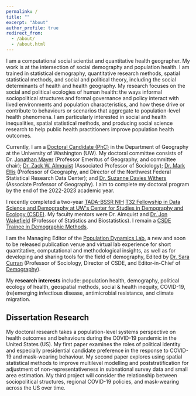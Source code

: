 ```yaml
---
permalink: /
title: ""
excerpt: "About"
author_profile: true
redirect_from: 
  - /about/
  - /about.html
---
```


I am a computational social scientist and quantitative health geographer. My work is at the intersection of social demography and population health. I am trained in statistical demography, quantitative research methods, spatial statistical methods, and social and political theory, including the social determinants of health and health geography. My research focuses on the social and political ecologies of human health: the ways informal sociopolitical structures and formal governance and policy interact with lived environments and population characteristics, and how these drive or contribute to behaviours or scenarios that aggregate to population-level health phenomena. I am particularly interested in social and health inequalities, spatial statistical methods, and producing social science research to help public health practitioners improve population health outcomes.


Currently, I am a [Doctoral Candidate (PhC)](https://geography.washington.edu/people/aja-sutton) in the Department of Geography at the University of Washington (UW). My doctoral committee consists of Dr. [Jonathan Mayer](https://geography.washington.edu/people/jonathan-mayer) (Professor Emeritus of Geography, and committee chair); [Dr. Zack W. Almquist](http://depts.washington.edu/zalmquist/) (Associated Professor of Sociology); [Dr. Mark Ellis](http://faculty.washington.edu/ellism/) (Professor of Geography, and Director of the Northwest Federal Statistical Research Data Center); and [Dr. Suzanne Davies Withers](https://sites.uw.edu/swithers/) (Associate Professor of Geography). I aim to complete my doctoral program by the end of the 2022-2023 academic year.


I recently completed a two-year [TADA-BSSR NIH](https://obssr.od.nih.gov/news-and-events/news/director-voice/obssr-launches-training-advanced-data-and-analytics-behavioral) [T32 Fellowship in Data Science and Demography at UW's Center for Studies in Demography and Ecology (CSDE)](https://csde.washington.edu/training/fellowship-funding/data-science-demography-population-health-training/). My faculty mentors were Dr. Almquist and [Dr. Jon Wakefield](http://faculty.washington.edu/jonno/) (Professor of Statistics and Biostatistics). I remain a [CSDE Trainee in Demographic Methods](https://csde.washington.edu/training/demographic-certificate/).


I am the Managing Editor of the [Population Dynamics Lab](https://population-dynamics-lab.csde.washington.edu/), a new and soon to be released publication venue and virtual lab experience for short quantitative, computational and methodological insights, as well as for developing and sharing tools for the field of demography, Edited by [Dr. Sara Curran](https://sites.uw.edu/scurran/) (Professor of Sociology, Director of CSDE, and Editor-in-Chief of [Demography](https://read.dukeupress.edu/demography)).



My **research interests** include: population health, demography, political ecology of health, geospatial methods, social & health inequity, COVID-19, (re)emerging infectious disease, antimicrobial resistance, and climate migration.


## Dissertation Research

 My doctoral research takes a population-level systems perspective on health outcomes and behaviours during the COVID-19 pandemic in the United States (US). My first paper examines the roles of political identity and especially presidential candidate preference in the response to COVID-19 and mask-wearing behaviour. My second paper explores using spatial statistical methods to improve multilevel modelling and poststratification for adjustment of non-representativeness in subnational survey data and small area estimation. My third project will consider the relationship between sociopolitical structures, regional COVID-19 policies, and mask-wearing across the US over time.





